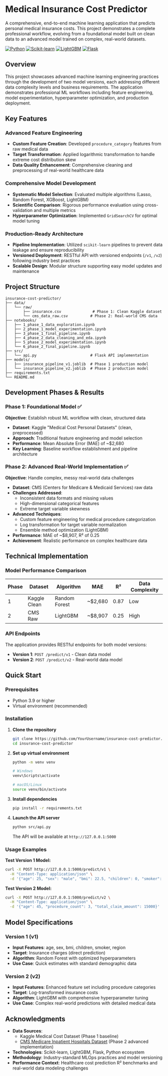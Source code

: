 # Medical Insurance Cost Predictor

A comprehensive, end-to-end machine learning application that predicts personal medical insurance costs. This project demonstrates a complete professional workflow, evolving from a foundational model built on clean data to an advanced model trained on complex, real-world datasets.

[![Python](https://img.shields.io/badge/Python-3.9%2B-3776AB?style=flat&logo=python&logoColor=white)](https://python.org)
[![Scikit-learn](https://img.shields.io/badge/scikit--learn-F7931E?style=flat&logo=scikit-learn&logoColor=white)](https://scikit-learn.org)
[![LightGBM](https://img.shields.io/badge/LightGBM-2C2E3B?style=flat&logo=lightgbm&logoColor=white)](https://lightgbm.readthedocs.io)
[![Flask](https://img.shields.io/badge/Flask-000000?style=flat&logo=flask&logoColor=white)](https://flask.palletsprojects.com)

## Overview

This project showcases advanced machine learning engineering practices through the development of two model versions, each addressing different data complexity levels and business requirements. The application demonstrates professional ML workflows including feature engineering, model experimentation, hyperparameter optimization, and production deployment.

## Key Features

### Advanced Feature Engineering
- **Custom Feature Creation**: Developed `procedure_category` features from raw medical data
- **Target Transformation**: Applied logarithmic transformation to handle extreme cost distribution skew
- **Data Quality Enhancement**: Comprehensive cleaning and preprocessing of real-world healthcare data

### Comprehensive Model Development
- **Systematic Model Selection**: Evaluated multiple algorithms (Lasso, Random Forest, XGBoost, LightGBM)
- **Scientific Comparison**: Rigorous performance evaluation using cross-validation and multiple metrics
- **Hyperparameter Optimization**: Implemented `GridSearchCV` for optimal model tuning

### Production-Ready Architecture
- **Pipeline Implementation**: Utilized `scikit-learn` pipelines to prevent data leakage and ensure reproducibility
- **Versioned Deployment**: RESTful API with versioned endpoints (`/v1`, `/v2`) following industry best practices
- **Scalable Design**: Modular structure supporting easy model updates and maintenance

## Project Structure

```
insurance-cost-predictor/
├── data/
│   └── raw/
│       ├── insurance.csv              # Phase 1: Clean Kaggle dataset
│       └── cms_data_raw.csv          # Phase 2: Real-world CMS data
├── notebooks/
│   ├── 1_phase_1_data_exploration.ipynb
│   ├── 2_phase_1_model_experimentation.ipynb
│   ├── 3_phase_1_final_pipeline.ipynb
│   ├── 4_phase_2_data_cleaning_and_eda.ipynb
│   ├── 5_phase_2_model_experimentation.ipynb
│   └── 6_phase_2_final_pipeline.ipynb
├── src/
│   └── api.py                        # Flask API implementation
├── models/
│   ├── insurance_pipeline_v1.joblib  # Phase 1 production model
│   └── insurance_pipeline_v2.joblib  # Phase 2 production model
├── requirements.txt
└── README.md
```

## Development Phases & Results

### Phase 1: Foundational Model ✅
**Objective**: Establish robust ML workflow with clean, structured data

- **Dataset**: Kaggle "Medical Cost Personal Datasets" (clean, preprocessed)
- **Approach**: Traditional feature engineering and model selection
- **Performance**: Mean Absolute Error (MAE) of ~$2,680
- **Key Learning**: Baseline workflow establishment and pipeline architecture

### Phase 2: Advanced Real-World Implementation ✅
**Objective**: Handle complex, messy real-world data challenges

- **Dataset**: CMS (Centers for Medicare & Medicaid Services) raw data
- **Challenges Addressed**:
  - Inconsistent data formats and missing values
  - High-dimensional categorical features
  - Extreme target variable skewness
- **Advanced Techniques**:
  - Custom feature engineering for medical procedure categorization
  - Log transformation for target variable normalization
  - Ensemble method optimization (LightGBM)
- **Performance**: MAE of ~$8,907, R² of 0.25
- **Achievement**: Realistic performance on complex healthcare data

## Technical Implementation

### Model Performance Comparison

| Phase | Dataset | Algorithm | MAE | R² | Data Complexity |
|-------|---------|-----------|-----|----|----|
| 1 | Kaggle Clean | Random Forest | ~$2,680 | 0.87 | Low |
| 2 | CMS Raw | LightGBM | ~$8,907 | 0.25 | High |

### API Endpoints

The application provides RESTful endpoints for both model versions:

- **Version 1**: `POST /predict/v1` - Clean data model
- **Version 2**: `POST /predict/v2` - Real-world data model

## Quick Start

### Prerequisites
- Python 3.9 or higher
- Virtual environment (recommended)

### Installation

1. **Clone the repository**
   ```bash
   git clone https://github.com/YourUsername/insurance-cost-predictor.git
   cd insurance-cost-predictor
   ```

2. **Set up virtual environment**
   ```bash
   python -m venv venv
   
   # Windows
   venv\Scripts\activate
   
   # macOS/Linux
   source venv/bin/activate
   ```

3. **Install dependencies**
   ```bash
   pip install -r requirements.txt
   ```

4. **Launch the API server**
   ```bash
   python src/api.py
   ```

   The API will be available at `http://127.0.0.1:5000`

### Usage Examples

**Test Version 1 Model:**
```bash
curl -X POST http://127.0.0.1:5000/predict/v1 \
  -H "Content-Type: application/json" \
  -d '{"age": 25, "sex": "male", "bmi": 22.5, "children": 0, "smoker": "no", "region": "southeast"}'
```

**Test Version 2 Model:**
```bash
curl -X POST http://127.0.0.1:5000/predict/v2 \
  -H "Content-Type: application/json" \
  -d '{"age": 45, "procedure_count": 3, "total_claim_amount": 15000}'
```

## Model Specifications

### Version 1 (v1)
- **Input Features**: age, sex, bmi, children, smoker, region
- **Target**: Insurance charges (direct prediction)
- **Algorithm**: Random Forest with optimized hyperparameters
- **Use Case**: Quick estimates with standard demographic data

### Version 2 (v2)
- **Input Features**: Enhanced feature set including procedure categories
- **Target**: Log-transformed insurance costs
- **Algorithm**: LightGBM with comprehensive hyperparameter tuning
- **Use Case**: Complex real-world predictions with detailed medical data

## Acknowledgments

- **Data Sources**: 
  - Kaggle Medical Cost Dataset (Phase 1 baseline)
  - [CMS Medicare Inpatient Hospitals Dataset](https://data.cms.gov/provider-summary-by-type-of-service/medicare-inpatient-hospitals/medicare-inpatient-hospitals-by-provider-and-service) (Phase 2 advanced implementation)
- **Technologies**: Scikit-learn, LightGBM, Flask, Python ecosystem
- **Methodology**: Industry-standard MLOps practices and model versioning
- **Performance Context**: Healthcare cost prediction R² benchmarks and real-world data modeling challenges
